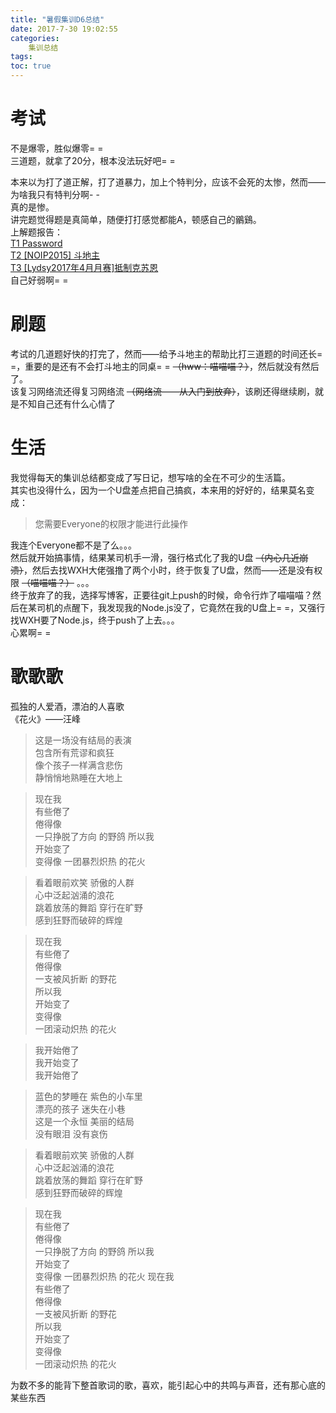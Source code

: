 ```yaml
---
title: "暑假集训D6总结"
date: 2017-7-30 19:02:55
categories:
	集训总结
tags:
toc: true
---
```

# 考试
不是爆零，胜似爆零= =  
三道题，就拿了20分，根本没法玩好吧= =  
<!--more-->
本来以为打了道正解，打了道暴力，加上个特判分，应该不会死的太惨，然而——为啥我只有特判分啊- -  
真的是惨。  
讲完题觉得题是真简单，随便打打感觉都能A，顿感自己的鶸鷄。  
上解题报告：  
[T1 Password](https://hzoi-mafia.github.io/2017/07/30/29/)  
[T2 [NOIP2015] 斗地主](https://hzoi-mafia.github.io/2017/07/30/30/)  
[T3 [Lydsy2017年4月月赛]抵制克苏恩](https://hzoi-mafia.github.io/2017/07/30/31/)  
自己好弱啊= =  
# 刷题
考试的几道题好快的打完了，然而——给予斗地主的帮助比打三道题的时间还长= =，重要的是还有不会打斗地主的同桌= = ~~（hww：喵喵喵？）~~，然后就没有然后了。  
该复习网络流还得复习网络流 ~~（网络流——从入门到放弃）~~，该刷还得继续刷，就是不知自己还有什么心情了
# 生活
我觉得每天的集训总结都变成了写日记，想写啥的全在不可少的生活篇。  
其实也没得什么，因为一个U盘差点把自己搞疯，本来用的好好的，结果莫名变成：  
>您需要Everyone的权限才能进行此操作

我连个Everyone都不是了么。。。  
然后就开始搞事情，结果某司机手一滑，强行格式化了我的U盘 ~~（内心几近崩溃）~~，然后去找WXH大佬强撸了两个小时，终于恢复了U盘，然而——还是没有权限 ~~（喵喵喵？）~~ 。。。  
终于放弃了的我，选择写博客，正要往git上push的时候，命令行炸了喵喵喵？然后在某司机的点醒下，我发现我的Node.js没了，它竟然在我的U盘上= =，又强行找WXH要了Node.js，终于push了上去。。。  
心累啊= =
# 歌歌歌
孤独的人爱酒，漂泊的人喜歌  
《花火》——汪峰  
>这是一场没有结局的表演  
>包含所有荒谬和疯狂  
>像个孩子一样满含悲伤  
>静悄悄地熟睡在大地上

>现在我  
>有些倦了  
>倦得像  
>一只挣脱了方向 的野鸽
>所以我  
>开始变了  
>变得像
>一团暴烈炽热 的花火

>看着眼前欢笑 骄傲的人群  
>心中泛起汹涌的浪花  
>跳着放荡的舞蹈 穿行在旷野  
>感到狂野而破碎的辉煌

>现在我  
>有些倦了  
>倦得像  
>一支被风折断 的野花  
>所以我  
>开始变了  
>变得像  
>一团滚动炽热 的花火  

>我开始倦了  
>我开始变了  
>我开始倦了  

>蓝色的梦睡在 紫色的小车里  
>漂亮的孩子 迷失在小巷  
>这是一个永恒 美丽的结局  
>没有眼泪 没有哀伤  

>看着眼前欢笑 骄傲的人群  
>心中泛起汹涌的浪花  
>跳着放荡的舞蹈 穿行在旷野  
>感到狂野而破碎的辉煌

>现在我  
>有些倦了  
>倦得像  
>一只挣脱了方向 的野鸽
>所以我  
>开始变了  
>变得像
>一团暴烈炽热 的花火
>现在我  
>有些倦了  
>倦得像  
>一支被风折断 的野花  
>所以我  
>开始变了  
>变得像  
>一团滚动炽热 的花火  

为数不多的能背下整首歌词的歌，喜欢，能引起心中的共鸣与声音，还有那心底的某些东西